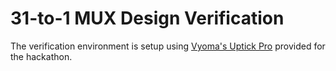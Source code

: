 # 31-to-1 MUX Design Verification

The verification environment is setup using [Vyoma's Uptick Pro](https://vyomasystems.com) provided for the hackathon.
